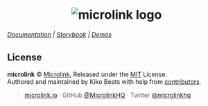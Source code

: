 <h1 align="center">
  <img src="https://microlink.io/logo-banner.png" alt="microlink logo">
</h1>

###### [Documentation](https://docs.microlink.io) | [Storybook](https://storybook.microlink.io) | [Demos](https://microlinkjs.netlify.com/)


## License

**microlink** © [Microlink](https://microlink.io), Released under the [MIT](https://github.com/microlinkhq/sdk/blob/master/LICENSE.md) License.<br>
Authored and maintained by Kiko Beats with help from [contributors](https://github.com/microlinkhq/sdk/contributors).

> [microlink.io](https://microlink.io) · GitHub [@MicrolinkHQ](https://github.com/microlinkhq) · Twitter [@microlinkhq](https://twitter.com/microlinkhq)
